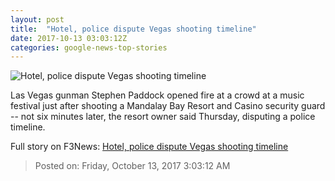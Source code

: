 ```yaml
---
layout: post
title:  "Hotel, police dispute Vegas shooting timeline"
date: 2017-10-13 03:03:12Z
categories: google-news-top-stories
---
```


![Hotel, police dispute Vegas shooting timeline](http://i2.cdn.cnn.com/cnnnext/dam/assets/171003161018-01-paddocks-room-mandalay-bay-super-tease.jpg)

Las Vegas gunman Stephen Paddock opened fire at a crowd at a music festival just after shooting a Mandalay Bay Resort and Casino security guard -- not six minutes later, the resort owner said Thursday, disputing a police timeline.


Full story on F3News: [Hotel, police dispute Vegas shooting timeline](http://www.f3nws.com/n/GjKkSE)

> Posted on: Friday, October 13, 2017 3:03:12 AM
